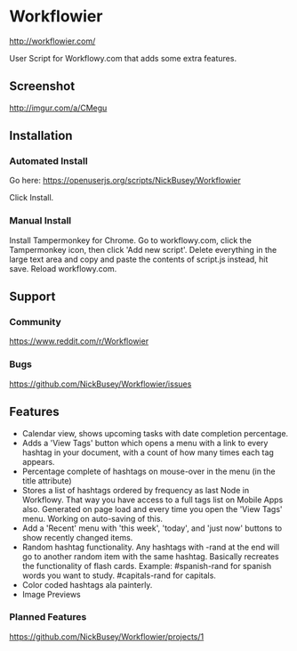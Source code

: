 # Workflowier

http://workflowier.com/

User Script for Workflowy.com that adds some extra features.

## Screenshot

http://imgur.com/a/CMegu

## Installation

### Automated Install

Go here: https://openuserjs.org/scripts/NickBusey/Workflowier

Click Install.

### Manual Install
Install Tampermonkey for Chrome. Go to workflowy.com, click the Tampermonkey icon, then click 'Add new script'. Delete everything in the large text area and copy and paste the contents of script.js instead, hit save. Reload workflowy.com.

## Support

### Community

https://www.reddit.com/r/Workflowier

### Bugs

https://github.com/NickBusey/Workflowier/issues

## Features

 - Calendar view, shows upcoming tasks with date completion percentage.
 - Adds a 'View Tags' button which opens a menu with a link to every hashtag in your document, with a count of how many times each tag appears.
 - Percentage complete of hashtags on mouse-over in the menu (in the title attribute)
 - Stores a list of hashtags ordered by frequency as last Node in Workflowy. That way you have access to a full tags list on Mobile Apps also. Generated on page load and every time you open the 'View Tags' menu. Working on auto-saving of this.
 - Add a 'Recent' menu with 'this week', 'today', and 'just now' buttons to show recently changed items.
 - Random hashtag functionality. Any hashtags with -rand at the end will go to another random item with the same hashtag. Basically recreates the functionality of flash cards.
  Example: #spanish-rand for spanish words you want to study. #capitals-rand for capitals.
 - Color coded hashtags ala painterly.
 - Image Previews

### Planned Features

https://github.com/NickBusey/Workflowier/projects/1
